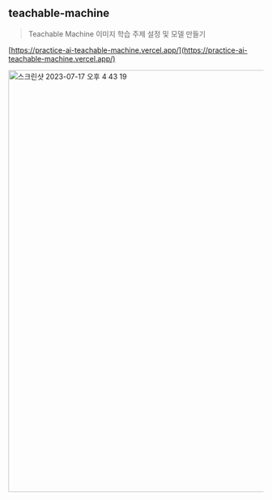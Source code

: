 ## teachable-machine

> Teachable Machine 이미지 학습 주제 설정 및 모델 만들기

[https://practice-ai-teachable-machine.vercel.app/](https://practice-ai-teachable-machine.vercel.app/)

<img width="833" alt="스크린샷 2023-07-17 오후 4 43 19" src="https://github.com/seondal/practice-ai/assets/75469131/24b2223a-2fbd-46be-a9fb-45c68535fb01">

